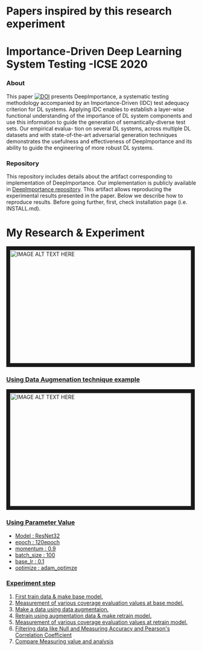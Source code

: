 # Papers inspired by this research experiment

# Importance-Driven Deep Learning System Testing -ICSE 2020

### About
This paper [![DOI](https://zenodo.org/badge/DOI/10.5281/zenodo.3628024.svg)](https://doi.org/10.5281/zenodo.3628024)
presents DeepImportance, a systematic testing methodology accompanied by an Importance-Driven (IDC)
test adequacy criterion for DL systems. Applying IDC enables to
establish a layer-wise functional understanding of the importance
of DL system components and use this information to guide the
generation of semantically-diverse test sets. Our empirical evalua-
tion on several DL systems, across multiple DL datasets and with
state-of-the-art adversarial generation techniques demonstrates the
usefulness and effectiveness of DeepImportance and its ability to
guide the engineering of more robust DL systems.

### Repository
This repository includes details about the artifact corresponding to implementation of DeepImportance.
Our implementation is publicly available in
[DeepImportance repository](https://github.com/DeepImportance/deepimportance_code_release).
This artifact allows reproducing the experimental results presented in the paper. Below we
describe how to reproduce results. Before going further, first, check
installation page (i.e. INSTALL.md).


# My Research & Experiment
<a href="https://user-images.githubusercontent.com/48269869/158604449-15bd479e-89f6-4b06-8b61-0232cef89342.JPG" target="_blank">
<img src="https://user-images.githubusercontent.com/48269869/158604449-15bd479e-89f6-4b06-8b61-0232cef89342.JPG" alt="IMAGE ALT TEXT HERE" width="480" height="300" border="10" />

### Using Data Augmenation technique example
<a href="https://user-images.githubusercontent.com/48269869/160962853-71e5f255-fac5-4bc6-8288-3fc0a12b59a0.JPG" target="_blank">
<img src="https://user-images.githubusercontent.com/48269869/160962853-71e5f255-fac5-4bc6-8288-3fc0a12b59a0.JPG" alt="IMAGE ALT TEXT HERE" width="480" height="300" border="10" />

### Using Parameter Value
* Model : ResNet32 <br>
* epoch : 120epoch <br>
* momentum : 0.9 <br>
* batch_size : 100 <br>
* base_lr : 0.1 <br>
* optimize : adam_optimze <br>

### Experiment step

1. First train data & make base model. <br>
2. Measurement of various coverage evaluation values at base model. <br>
3. Make a data using data augmentaion. <br>
4. Retrain using augmentation data & make retrain model. <br>
5. Measurement of various coverage evaluation values at retrain model. <br>
6. Filtering data like Null and Measuring Accuracy and Pearson's Correlation Coefficient
7. Compare Measuring value and analysis <br>
